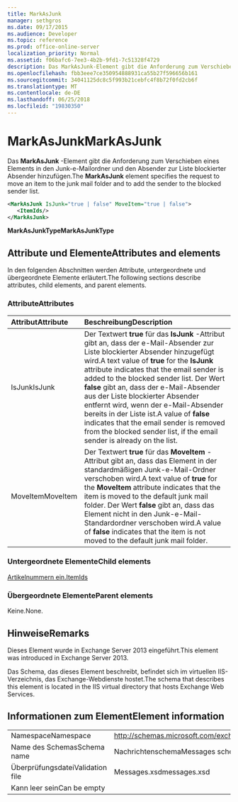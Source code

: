 ```yaml
---
title: MarkAsJunk
manager: sethgros
ms.date: 09/17/2015
ms.audience: Developer
ms.topic: reference
ms.prod: office-online-server
localization_priority: Normal
ms.assetid: f06bafc6-7ee3-4b2b-9fd1-7c51328f4729
description: Das MarkAsJunk-Element gibt die Anforderung zum Verschieben eines Elements in den Junk-e-Mailordner und den Absender zur Liste blockierter Absender hinzufügen.
ms.openlocfilehash: fbb3eee7ce350954888931ca55b27f596656b161
ms.sourcegitcommit: 34041125dc8c5f993b21cebfc4f8b72f0fd2cb6f
ms.translationtype: MT
ms.contentlocale: de-DE
ms.lasthandoff: 06/25/2018
ms.locfileid: "19830350"
---
```

# <a name="markasjunk"></a><span data-ttu-id="c1220-103">MarkAsJunk</span><span class="sxs-lookup"><span data-stu-id="c1220-103">MarkAsJunk</span></span>

<span data-ttu-id="c1220-104">Das **MarkAsJunk** -Element gibt die Anforderung zum Verschieben eines Elements in den Junk-e-Mailordner und den Absender zur Liste blockierter Absender hinzufügen.</span><span class="sxs-lookup"><span data-stu-id="c1220-104">The **MarkAsJunk** element specifies the request to move an item to the junk mail folder and to add the sender to the blocked sender list.</span></span> 
  
```XML
<MarkAsJunk IsJunk="true | false" MoveItem="true | false">
   <ItemIds/>
</MarkAsJunk>
```

 <span data-ttu-id="c1220-105">**MarkAsJunkType**</span><span class="sxs-lookup"><span data-stu-id="c1220-105">**MarkAsJunkType**</span></span>
## <a name="attributes-and-elements"></a><span data-ttu-id="c1220-106">Attribute und Elemente</span><span class="sxs-lookup"><span data-stu-id="c1220-106">Attributes and elements</span></span>

<span data-ttu-id="c1220-107">In den folgenden Abschnitten werden Attribute, untergeordnete und übergeordnete Elemente erläutert.</span><span class="sxs-lookup"><span data-stu-id="c1220-107">The following sections describe attributes, child elements, and parent elements.</span></span>
  
### <a name="attributes"></a><span data-ttu-id="c1220-108">Attribute</span><span class="sxs-lookup"><span data-stu-id="c1220-108">Attributes</span></span>

|<span data-ttu-id="c1220-109">**Attribut**</span><span class="sxs-lookup"><span data-stu-id="c1220-109">**Attribute**</span></span>|<span data-ttu-id="c1220-110">**Beschreibung**</span><span class="sxs-lookup"><span data-stu-id="c1220-110">**Description**</span></span>|
|:-----|:-----|
|<span data-ttu-id="c1220-111">IsJunk</span><span class="sxs-lookup"><span data-stu-id="c1220-111">IsJunk</span></span>  <br/> |<span data-ttu-id="c1220-112">Der Textwert **true** für das **IsJunk** -Attribut gibt an, dass der e-Mail-Absender zur Liste blockierter Absender hinzugefügt wird.</span><span class="sxs-lookup"><span data-stu-id="c1220-112">A text value of **true** for the **IsJunk** attribute indicates that the email sender is added to the blocked sender list.</span></span> <span data-ttu-id="c1220-113">Der Wert **false** gibt an, dass der e-Mail-Absender aus der Liste blockierter Absender entfernt wird, wenn der e-Mail-Absender bereits in der Liste ist.</span><span class="sxs-lookup"><span data-stu-id="c1220-113">A value of **false** indicates that the email sender is removed from the blocked sender list, if the email sender is already on the list.</span></span>  <br/> |
|<span data-ttu-id="c1220-114">MoveItem</span><span class="sxs-lookup"><span data-stu-id="c1220-114">MoveItem</span></span>  <br/> |<span data-ttu-id="c1220-115">Der Textwert **true** für das **MoveItem** -Attribut gibt an, dass das Element in der standardmäßigen Junk-e-Mail-Ordner verschoben wird.</span><span class="sxs-lookup"><span data-stu-id="c1220-115">A text value of **true** for the **MoveItem** attribute indicates that the item is moved to the default junk mail folder.</span></span> <span data-ttu-id="c1220-116">Der Wert **false** gibt an, dass das Element nicht in den Junk-e-Mail-Standardordner verschoben wird.</span><span class="sxs-lookup"><span data-stu-id="c1220-116">A value of **false** indicates that the item is not moved to the default junk mail folder.</span></span>  <br/> |
   
### <a name="child-elements"></a><span data-ttu-id="c1220-117">Untergeordnete Elemente</span><span class="sxs-lookup"><span data-stu-id="c1220-117">Child elements</span></span>

[<span data-ttu-id="c1220-118">Artikelnummern ein.</span><span class="sxs-lookup"><span data-stu-id="c1220-118">ItemIds</span></span>](itemids.md)
  
### <a name="parent-elements"></a><span data-ttu-id="c1220-119">Übergeordnete Elemente</span><span class="sxs-lookup"><span data-stu-id="c1220-119">Parent elements</span></span>

<span data-ttu-id="c1220-120">Keine.</span><span class="sxs-lookup"><span data-stu-id="c1220-120">None.</span></span>
  
## <a name="remarks"></a><span data-ttu-id="c1220-121">Hinweise</span><span class="sxs-lookup"><span data-stu-id="c1220-121">Remarks</span></span>

<span data-ttu-id="c1220-122">Dieses Element wurde in Exchange Server 2013 eingeführt.</span><span class="sxs-lookup"><span data-stu-id="c1220-122">This element was introduced in Exchange Server 2013.</span></span>
  
<span data-ttu-id="c1220-123">Das Schema, das dieses Element beschreibt, befindet sich im virtuellen IIS-Verzeichnis, das Exchange-Webdienste hostet.</span><span class="sxs-lookup"><span data-stu-id="c1220-123">The schema that describes this element is located in the IIS virtual directory that hosts Exchange Web Services.</span></span>
  
## <a name="element-information"></a><span data-ttu-id="c1220-124">Informationen zum Element</span><span class="sxs-lookup"><span data-stu-id="c1220-124">Element information</span></span>

|||
|:-----|:-----|
|<span data-ttu-id="c1220-125">Namespace</span><span class="sxs-lookup"><span data-stu-id="c1220-125">Namespace</span></span>  <br/> |http://schemas.microsoft.com/exchange/services/2006/messages  <br/> |
|<span data-ttu-id="c1220-126">Name des Schemas</span><span class="sxs-lookup"><span data-stu-id="c1220-126">Schema name</span></span>  <br/> |<span data-ttu-id="c1220-127">Nachrichtenschema</span><span class="sxs-lookup"><span data-stu-id="c1220-127">Messages schema</span></span>  <br/> |
|<span data-ttu-id="c1220-128">Überprüfungsdatei</span><span class="sxs-lookup"><span data-stu-id="c1220-128">Validation file</span></span>  <br/> |<span data-ttu-id="c1220-129">Messages.xsd</span><span class="sxs-lookup"><span data-stu-id="c1220-129">messages.xsd</span></span>  <br/> |
|<span data-ttu-id="c1220-130">Kann leer sein</span><span class="sxs-lookup"><span data-stu-id="c1220-130">Can be empty</span></span>  <br/> ||
   


